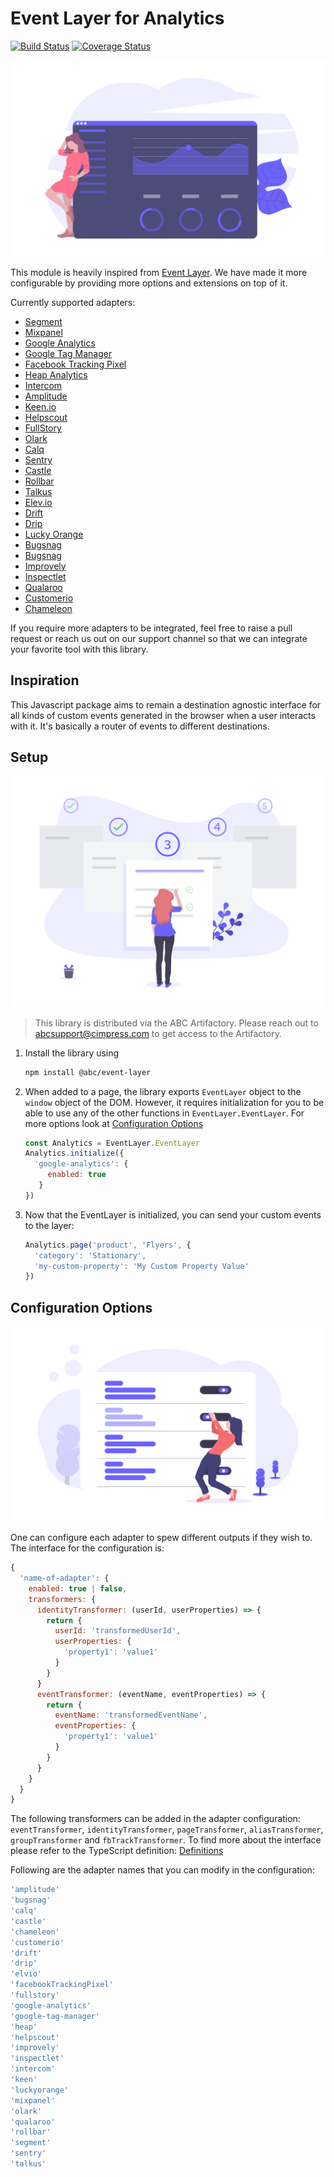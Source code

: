 # Event Layer for Analytics

[![Build Status](https://travis-ci.org/sumitsarkar/event-layer.svg?branch=master)](https://travis-ci.org/sumitsarkar/event-layer)
[![Coverage Status](https://codecov.io/gh/sumitsarkar/event-layer/branch/master/graph/badge.svg)](https://codecov.io/gh/sumitsarkar/event-layer/branch/master)

![Setup Instructions](docs/analytics.png)

This module is heavily inspired from [Event Layer](https://github.com/kidGodzilla/event-layer). We have made it more configurable by providing more options and extensions on top of it.

Currently supported adapters:

* [Segment](https://segment.com/)
* [Mixpanel](https://mixpanel.com/)
* [Google Analytics](https://analytics.google.com/analytics/web/)
* [Google Tag Manager](https://tagmanager.google.com/)
* [Facebook Tracking Pixel](https://developers.facebook.com/docs/facebook-pixel/)
* [Heap Analytics](https://heapanalytics.com/)
* [Intercom](https://www.intercom.com/)
* [Amplitude](https://amplitude.com/)
* [Keen.io](https://keen.io/)
* [Helpscout](https://www.helpscout.net/)
* [FullStory](https://www.fullstory.com/)
* [Olark](https://www.olark.com/)
* [Calq](https://calq.io/)
* [Sentry](https://sentry.io/)
* [Castle](https://castle.io/)
* [Rollbar](https://rollbar.com/)
* [Talkus](https://talkus.io/)
* [Elev.io](https://elev.io/)
* [Drift](https://www.drift.com/)
* [Drip](https://www.drip.com/)
* [Lucky Orange](https://www.luckyorange.com)
* [Bugsnag](https://www.bugsnag.com/)
* [Bugsnag](https://www.bugsnag.com/)
* [Improvely](https://www.improvely.com/)
* [Inspectlet](https://www.inspectlet.com)
* [Qualaroo](https://qualaroo.com/)
* [Customerio](https://customer.io/)
* [Chameleon](https://www.trychameleon.com/)

If you require more adapters to be integrated, feel free to raise a pull request or reach us out on our support channel so that we can integrate your favorite tool with this library.

## Inspiration

This Javascript package aims to remain a destination agnostic interface for all kinds of custom events generated in the browser when a user interacts with it. It's basically a router of events to different destinations. 

## Setup

![Setup Instructions](docs/setup.png)

> This library is distributed via the ABC Artifactory. Please reach out to [abcsupport@cimpress.com](mailto:abcsupport@cimpress.com) to get access to the Artifactory.

1. Install the library using 
    ```sh
    npm install @abc/event-layer
    ```
2. When added to a page, the library exports `EventLayer` object to the `window` object of the DOM. However, it requires initialization for you to be able to use any of the other functions in `EventLayer.EventLayer`. For more options look at [Configuration Options](#configuration-options)
    ```javascript
    const Analytics = EventLayer.EventLayer
    Analytics.initialize({
      'google-analytics': {
         enabled: true
       }
    })
    ```
3. Now that the EventLayer is initialized, you can send your custom events to the layer:
    ```javascript
    Analytics.page('product', 'Flyers', {
      'category': 'Stationary',
      'my-custom-property': 'My Custom Property Value'
    })
    ```


## Configuration Options

![Configuration](docs/settings.png)

One can configure each adapter to spew different outputs if they wish to. The interface for the configuration is:
```javascript
{
  'name-of-adapter': {
    enabled: true | false,
    transformers: {
      identityTransformer: (userId, userProperties) => {
        return {
          userId: 'transformedUserId',
          userProperties: {
            'property1': 'value1'
          }
        }
      }
      eventTransformer: (eventName, eventProperties) => {
        return {
          eventName: 'transformedEventName',
          eventProperties: {
            'property1': 'value1'
          }
        }
      }
    }
  }
}
```

The following transformers can be added in the adapter configuration: `eventTransformer`, `identityTransformer`, `pageTransformer`, `aliasTransformer`, `groupTransformer` and `fbTrackTransformer`. To find more about the interface please refer to the TypeScript definition: [Definitions](lib/index.d.ts)

Following are the adapter names that you can modify in the configuration:

```javascript
'amplitude'
'bugsnag'
'calq'
'castle'
'chameleon'
'customerio'
'drift'
'drip'
'elvio'
'facebookTrackingPixel'
'fullstory'
'google-analytics'
'google-tag-manager'
'heap'
'helpscout'
'improvely'
'inspectlet'
'intercom'
'keen'
'luckyorange'
'mixpanel'
'olark'
'qualaroo'
'rollbar'
'segment'
'sentry'
'talkus'
```